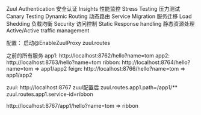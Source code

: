 Zuul
 Authentication 安全认证
 Insights  性能监控
 Stress Testing  压力测试
 Canary Testing 
 Dynamic Routing  动态路由
 Service Migration 服务迁移
 Load Shedding 负载均衡
 Security 访问控制
 Static Response handling 静态资源处理
 Active/Active traffic management
 

配置：
 启动@EnableZuulProxy
 zuul.routes
 
 之前的所有服务
   app1:   http://localhost:8762/hello?name=tom
   app2:   http://localhost:8763/hello?name=tom
   ribbon: http://localhost:8764/hello?name=tom => app1/app2
   feign:  http://localhost:8766/hello?name=tom => app1/app2
   
   zuul:   http://localhost:8767
   zuul配置后
   zuul.routes.app1.path=/app1/**
   zuul.routes.app1.service-id=ribbon
   
   http://localhost:8767/app1/hello?name=tom => ribbon